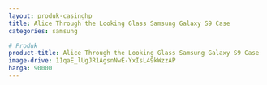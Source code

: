 ```yaml
---
layout: produk-casinghp
title: Alice Through the Looking Glass Samsung Galaxy S9 Case
categories: samsung

# Produk
product-title: Alice Through the Looking Glass Samsung Galaxy S9 Case
image-drive: 11qaE_lUgJR1AgsnNwE-YxIsL49kWzzAP
harga: 90000
---
```

